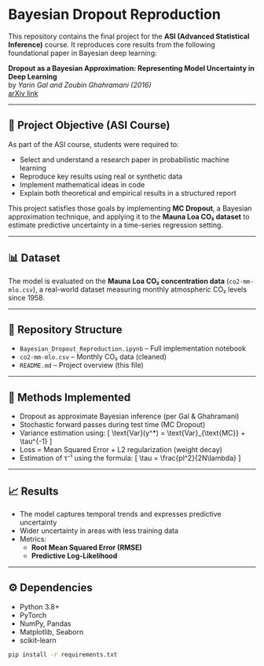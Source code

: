 # Bayesian Dropout Reproduction

This repository contains the final project for the **ASI (Advanced Statistical Inference)** course. It reproduces core results from the following foundational paper in Bayesian deep learning:

**Dropout as a Bayesian Approximation: Representing Model Uncertainty in Deep Learning**  
by *Yarin Gal and Zoubin Ghahramani (2016)*  
[arXiv link](https://arxiv.org/abs/1506.02142)

---

## 🎯 Project Objective (ASI Course)

As part of the ASI course, students were required to:

- Select and understand a research paper in probabilistic machine learning  
- Reproduce key results using real or synthetic data  
- Implement mathematical ideas in code  
- Explain both theoretical and empirical results in a structured report

This project satisfies those goals by implementing **MC Dropout**, a Bayesian approximation technique, and applying it to the **Mauna Loa CO₂ dataset** to estimate predictive uncertainty in a time-series regression setting.

---

## 📊 Dataset

The model is evaluated on the **Mauna Loa CO₂ concentration data** (`co2-mm-mlo.csv`), a real-world dataset measuring monthly atmospheric CO₂ levels since 1958.

---

## 📁 Repository Structure

- `Bayesian_Dropout_Reproduction.ipynb` – Full implementation notebook
- `co2-mm-mlo.csv` – Monthly CO₂ data (cleaned)
- `README.md` – Project overview (this file)

---

## 🧠 Methods Implemented

- Dropout as approximate Bayesian inference (per Gal & Ghahramani)
- Stochastic forward passes during test time (MC Dropout)
- Variance estimation using:
  \[
  \text{Var}(y^*) = \text{Var}_{\text{MC}} + \tau^{-1}
  \]
- Loss = Mean Squared Error + L2 regularization (weight decay)
- Estimation of τ⁻¹ using the formula:
  \[
  \tau = \frac{pl^2}{2N\lambda}
  \]

---

## 📈 Results

- The model captures temporal trends and expresses predictive uncertainty
- Wider uncertainty in areas with less training data
- Metrics:
  - **Root Mean Squared Error (RMSE)**
  - **Predictive Log-Likelihood**

---

## ⚙️ Dependencies

- Python 3.8+
- PyTorch
- NumPy, Pandas
- Matplotlib, Seaborn
- scikit-learn

```bash
pip install -r requirements.txt
